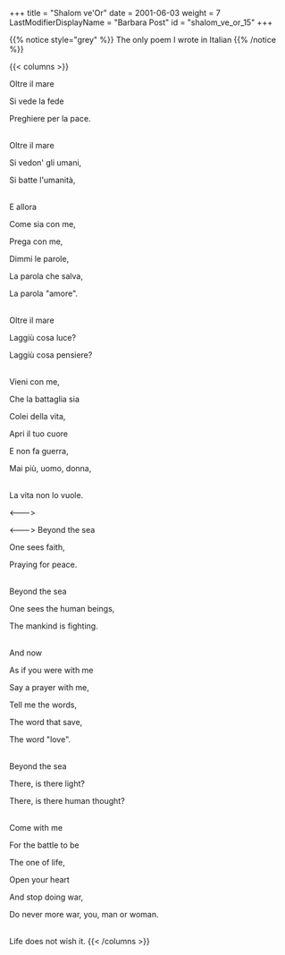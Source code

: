 +++
title = "Shalom ve'Or"
date = 2001-06-03
weight = 7
LastModifierDisplayName = "Barbara Post"
id = "shalom_ve_or_15"
+++


{{% notice style="grey" %}}
The only poem I wrote in Italian
{{% /notice %}}

{{< columns >}}

Oltre il mare

Si vede la fede

Preghiere per la pace.

 \
Oltre il mare

Si vedon' gli umani,

Si batte l'umanità,

 \
E allora

Come sia con me,

Prega con me,

Dimmi le parole,

La parola che salva,

La parola "amore".

 \
Oltre il mare

Laggiù cosa luce?

Laggiù cosa pensiere?

 \
Vieni con me,

Che la battaglia sia

Colei della vita,

Apri il tuo cuore

E non fa guerra,

Mai più, uomo, donna,

 \
La vita non lo vuole.

<--->

<--->
Beyond the sea

One sees faith,

Praying for peace.

 \
Beyond the sea

One sees the human beings,

The mankind is fighting.

 \
And now

As if you were with me

Say a prayer with me,

Tell me the words,

The word that save,

The word "love".

 \
Beyond the sea

There, is there light?

There, is there human thought?

 \
Come with me

For the battle to be

The one of life,

Open your heart

And stop doing war,

Do never more war, you, man or woman.

 \
Life does not wish it.
{{< /columns >}}

